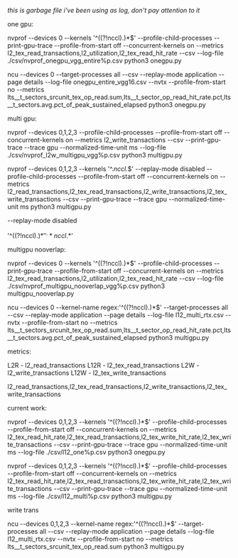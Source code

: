 *this is garbage file i've been using as log, don't pay attention to it*


one gpu:

nvprof --devices 0 --kernels '^((?!nccl).)*$' --profile-child-processes --print-gpu-trace --profile-from-start off --concurrent-kernels on --metrics l2_tex_read_transactions,l2_utilization,l2_tex_read_hit_rate --csv --log-file ./csv/nvprof_onegpu_vgg_entire%p.csv python3 onegpu.py

ncu --devices 0 --target-processes all --csv --replay-mode application --page details --log-file onegpu_entire_vgg16.csv --nvtx --profile-from-start no --metrics lts__t_sectors_srcunit_tex_op_read.sum,lts__t_sector_op_read_hit_rate.pct,lts__t_sectors.avg.pct_of_peak_sustained_elapsed python3 onegpu.py



multi gpu:

nvprof --devices 0,1,2,3 --profile-child-processes --profile-from-start off --concurrent-kernels on --metrics l2_write_transactions --csv --print-gpu-trace --trace gpu --normalized-time-unit ms --log-file ./csv/nvprof_l2w_multigpu_vgg%p.csv python3 multigpu.py


nvprof --devices 0,1,2,3 --kernels '^.*nccl.*$' --replay-mode disabled --profile-child-processes --profile-from-start off --concurrent-kernels on --metrics l2_read_transactions,l2_tex_read_transactions,l2_write_transactions,l2_tex_write_transactions --csv --print-gpu-trace --trace gpu --normalized-time-unit ms python3 multigpu.py


--replay-mode disabled

'^((?!nccl).)*$'
'^.*nccl.*$'


multigpu nooverlap:

nvprof --devices 0 --kernels '^((?!nccl).)*$' --profile-child-processes --print-gpu-trace --profile-from-start off --concurrent-kernels on --metrics l2_tex_read_transactions,l2_utilization,l2_tex_read_hit_rate --csv --log-file ./csv/nvprof_multigpu_nooverlap_vgg%p.csv python3 multigpu_nooverlap.py

ncu --devices 0 --kernel-name regex:'^((?!nccl).)*$' --target-processes all --csv --replay-mode application --page details --log-file l12_multi_rtx.csv --nvtx --profile-from-start no --metrics lts__t_sectors_srcunit_tex_op_read.sum,lts__t_sector_op_read_hit_rate.pct,lts__t_sectors.avg.pct_of_peak_sustained_elapsed python3 multigpu.py


metrics:

L2R - l2_read_transactions
L12R - l2_tex_read_transactions
L2W - l2_write_transactions
L12W - l2_tex_write_transactions

l2_read_transactions,l2_tex_read_transactions,l2_write_transactions,l2_tex_write_transactions


current work:

nvprof --devices 0,1,2,3 --kernels '^((?!nccl).)*$' --profile-child-processes --profile-from-start off --concurrent-kernels on --metrics l2_tex_read_hit_rate,l2_tex_read_transactions,l2_tex_write_hit_rate,l2_tex_write_transactions --csv --print-gpu-trace --trace gpu --normalized-time-unit ms --log-file ./csv/l12_one%p.csv python3 onegpu.py


nvprof --devices 0,1,2,3 --kernels '^((?!nccl).)*$' --profile-child-processes --profile-from-start off --concurrent-kernels on --metrics l2_tex_read_hit_rate,l2_tex_read_transactions,l2_tex_write_hit_rate,l2_tex_write_transactions --csv --print-gpu-trace --trace gpu --normalized-time-unit ms --log-file ./csv/l12_multi%p.csv python3 multigpu.py


write trans

ncu --devices 0,1,2,3 --kernel-name regex:'^((?!nccl).)*$' --target-processes all --csv --replay-mode application --page details --log-file l12_multi_rtx.csv --nvtx --profile-from-start no --metrics lts__t_sectors_srcunit_tex_op_read.sum python3 multigpu.py